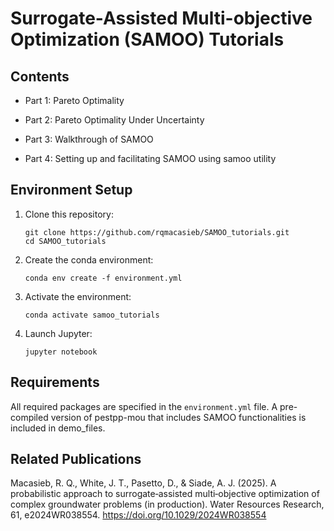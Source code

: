 # Surrogate-Assisted Multi-objective Optimization (SAMOO) Tutorials

Contents
-----------------------------------------------
- Part 1: Pareto Optimality

- Part 2: Pareto Optimality Under Uncertainty

- Part 3: Walkthrough of SAMOO

- Part 4: Setting up and facilitating SAMOO using samoo utility

Environment Setup
-----------------------------------------------

1. Clone this repository:
   ```
   git clone https://github.com/rqmacasieb/SAMOO_tutorials.git
   cd SAMOO_tutorials
   ```

2. Create the conda environment:
   ```
   conda env create -f environment.yml
   ```

3. Activate the environment:
   ```
   conda activate samoo_tutorials
   ```

4. Launch Jupyter:
   ```
   jupyter notebook
   ```

Requirements
-----------------------------------------------
All required packages are specified in the `environment.yml` file. 
A pre-compiled version of pestpp-mou that includes SAMOO functionalities is included in demo_files.

Related Publications
-----------------------------------------------
Macasieb, R. Q., White, J. T., Pasetto, D., & Siade, A. J. (2025). A probabilistic approach to surrogate‐assisted multi‐objective optimization of complex groundwater problems (in production). Water Resources Research, 61, e2024WR038554. https://doi.org/10.1029/2024WR038554
